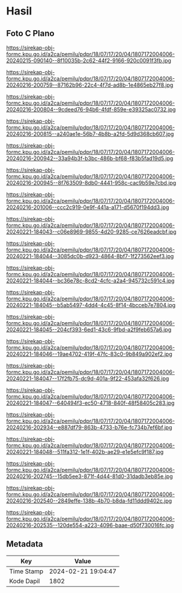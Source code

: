 # Hasil

## Foto C Plano

https://sirekap-obj-formc.kpu.go.id/a2ca/pemilu/pdpr/18/07/17/20/04/1807172004006-20240215-090140--8f10035b-2c62-44f2-9166-920c0091f3fb.jpg

https://sirekap-obj-formc.kpu.go.id/a2ca/pemilu/pdpr/18/07/17/20/04/1807172004006-20240216-200759--87162b96-22c4-4f7d-ad8b-1e4865eb27f8.jpg

https://sirekap-obj-formc.kpu.go.id/a2ca/pemilu/pdpr/18/07/17/20/04/1807172004006-20240216-200804--9cdeed76-94b6-4fdf-859e-e39325ac0732.jpg

https://sirekap-obj-formc.kpu.go.id/a2ca/pemilu/pdpr/18/07/17/20/04/1807172004006-20240216-200815--a240ae1e-56b7-4b8b-a2fd-5d9d368cb607.jpg

https://sirekap-obj-formc.kpu.go.id/a2ca/pemilu/pdpr/18/07/17/20/04/1807172004006-20240216-200942--33a94b3f-b3bc-486b-bf68-f83b5fad19d5.jpg

https://sirekap-obj-formc.kpu.go.id/a2ca/pemilu/pdpr/18/07/17/20/04/1807172004006-20240216-200945--8f763509-8db0-4441-958c-cac9b59e7cbd.jpg

https://sirekap-obj-formc.kpu.go.id/a2ca/pemilu/pdpr/18/07/17/20/04/1807172004006-20240216-201006--ccc2c919-0e9f-441a-a171-d5670f194dd3.jpg

https://sirekap-obj-formc.kpu.go.id/a2ca/pemilu/pdpr/18/07/17/20/04/1807172004006-20240221-184043--c06e8969-9855-4d20-9285-ce7626eadcbf.jpg

https://sirekap-obj-formc.kpu.go.id/a2ca/pemilu/pdpr/18/07/17/20/04/1807172004006-20240221-184044--3085dc0b-d923-4864-8bf7-1f273562eef3.jpg

https://sirekap-obj-formc.kpu.go.id/a2ca/pemilu/pdpr/18/07/17/20/04/1807172004006-20240221-184044--bc36e78c-8cd2-4cfc-a2a4-945732c591c4.jpg

https://sirekap-obj-formc.kpu.go.id/a2ca/pemilu/pdpr/18/07/17/20/04/1807172004006-20240221-184045--b5ab5497-4dd4-4c45-8f14-4bcceb7e7804.jpg

https://sirekap-obj-formc.kpu.go.id/a2ca/pemilu/pdpr/18/07/17/20/04/1807172004006-20240221-184045--204cf393-6ed1-43c6-9fbd-a2f9feb657a6.jpg

https://sirekap-obj-formc.kpu.go.id/a2ca/pemilu/pdpr/18/07/17/20/04/1807172004006-20240221-184046--19ae4702-419f-47fc-83c0-9b849a902ef2.jpg

https://sirekap-obj-formc.kpu.go.id/a2ca/pemilu/pdpr/18/07/17/20/04/1807172004006-20240221-184047--17f2fb75-dc9d-401a-9f22-453afa32f626.jpg

https://sirekap-obj-formc.kpu.go.id/a2ca/pemilu/pdpr/18/07/17/20/04/1807172004006-20240221-184047--640494f3-ec50-4718-840f-48f58405c283.jpg

https://sirekap-obj-formc.kpu.go.id/a2ca/pemilu/pdpr/18/07/17/20/04/1807172004006-20240216-202934--e887df79-863b-4733-b76e-fc734b7ef6bf.jpg

https://sirekap-obj-formc.kpu.go.id/a2ca/pemilu/pdpr/18/07/17/20/04/1807172004006-20240221-184048--511fa312-1e1f-402b-ae29-e1e5efc9f187.jpg

https://sirekap-obj-formc.kpu.go.id/a2ca/pemilu/pdpr/18/07/17/20/04/1807172004006-20240216-202745--15db5ee3-871f-4d44-81d0-31dadb3eb85e.jpg

https://sirekap-obj-formc.kpu.go.id/a2ca/pemilu/pdpr/18/07/17/20/04/1807172004006-20240216-202540--2849effe-138b-4b70-b8da-fd11ddd9402c.jpg

https://sirekap-obj-formc.kpu.go.id/a2ca/pemilu/pdpr/18/07/17/20/04/1807172004006-20240216-202535--120de554-a223-4096-baae-d50f730016fc.jpg


## Metadata

| Key        | Value               |
| ---------- | ------------------- |
| Time Stamp | 2024-02-21 19:04:47 |
| Kode Dapil | 1802                |



